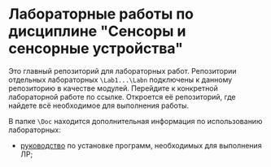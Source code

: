 # Лабораторные работы по дисциплине "Сенсоры и сенсорные устройства"

Это главный репозиторий для лабораторных работ. Репозитории отдельных лабораторных `\Lab1...\Labn` подключены к данному репозиторию в качестве модулей. Перейдите к конкретной лабораторной работе по ссылке. Откроется её репозиторий, где найдете всё необходимое для выполнения работы.

В папке `\Doc` находится дополнительная информация по использованию лабораторных:
- [руководство](Doc/required-soft.md) по установке программ, необходимых для выполнения ЛР;
